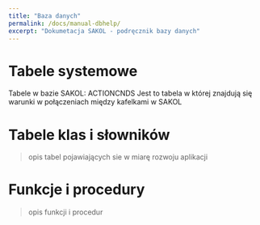 ```yaml
---
title: "Baza danych"
permalink: /docs/manual-dbhelp/
excerpt: "Dokumetacja SAKOL - podręcznik bazy danych"
---
```


# Tabele systemowe
Tabele w bazie SAKOL:
ACTIONCNDS
Jest to tabela w której znajdują się warunki w połączeniach między kafelkami w SAKOL


# Tabele klas i słowników
> opis tabel pojawiających sie w miarę rozwoju aplikacji
# Funkcje i procedury
> opis funkcji i procedur
